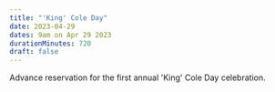 ```yaml
---
title: "'King' Cole Day"
date: 2023-04-29
dates: 9am on Apr 29 2023
durationMinutes: 720
draft: false
---
```


Advance reservation for the first annual 'King' Cole Day celebration.